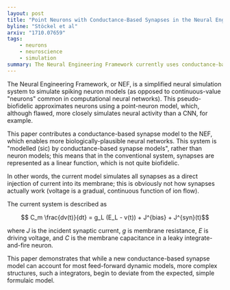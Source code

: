 ```yaml
---
layout: post
title: "Point Neurons with Conductance-Based Synapses in the Neural Engineering Framework"
byline: "Stöckel et al"
arxiv: "1710.07659"
tags:
    - neurons
    - neuroscience
    - simulation
summary: The Neural Engineering Framework currently uses conductance-based neurons; these simulations can be improved by converting the synapses to be conductance-based as well.
---
```


The Neural Engineering Framework, or NEF, is a simplified neural simulation system to simulate spiking neuron models (as opposed to continuous-value "neurons" common in computational neural networks). This pseudo-biofidelic approximates neurons using a point-neuron model, which, although flawed, more closely simulates neural activity than a CNN, for example.

This paper contributes a conductance-based synapse model to the NEF, which enables more biologically-plausible neural networks. This system is "modelled (sic) by conductance-based synapse models", rather than neuron models; this means that in the conventional system, synapses are represented as a linear function, which is not quite biofidelic.

In other words, the current model simulates all synapses as a direct injection of current into its membrane; this is obviously not how synapses actually work (voltage is a gradual, continuous function of ion flow).

The current system is described as

$$ C_m \frac{dv(t)}{dt} = g_L (E_L - v(t)) + J^{bias} + J^{syn}(t)$$

where $J$ is the incident synaptic current, $g$ is membrane resistance, $E$ is driving voltage, and $C$ is the membrane capacitance in a leaky integrate-and-fire neuron.

This paper demonstrates that while a new conductance-based synapse model can account for most feed-forward dynamic models, more complex structures, such a integrators, begin to deviate from the expected, simple formulaic model.
